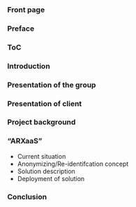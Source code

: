 ### Front page
### Preface
### ToC
### Introduction
### Presentation of the group
### Presentation of client
### Project background
### “ARXaaS”
- Current situation
- Anonymizing/Re-identifcation concept
- Solution description
- Deployment of solution

### Conclusion

